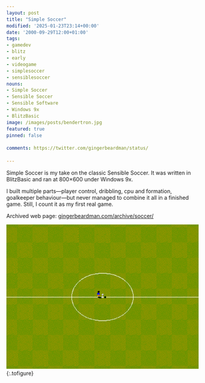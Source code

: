 ```yaml
---
layout: post
title: "Simple Soccer"
modified: '2025-01-23T23:14+00:00'
date: '2000-09-29T12:00+01:00'
tags:
- gamedev
- blitz
- early
- videogame
- simplesoccer
- sensiblesoccer
nouns:
- Simple Soccer
- Sensible Soccer
- Sensible Software
- Windows 9x
- BlitzBasic
image: /images/posts/bendertron.jpg
featured: true
pinned: false

comments: https://twitter.com/gingerbeardman/status/

---
```


Simple Soccer is my take on the classic Sensible Soccer. It was written in BlitzBasic and ran at 800×600 under Windows 9x.

I built multiple parts—player control, dribbling, cpu and formation, goalkeeper behaviour—but never managed to combine it all in a finished game. Still, I count it as my first real game.

Archived web page: [gingerbeardman.com/archive/soccer/](https://www.gingerbeardman.com/archive/soccer/)

![IMG](/images/posts/simple-soccer.png "The beautiful game")
{:.tofigure}
